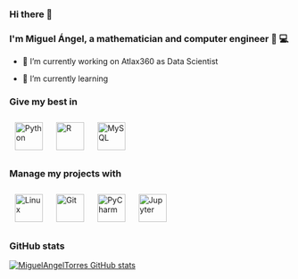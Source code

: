 ### Hi there 👋

### I'm Miguel Ángel, a mathematician and computer engineer :1234: :computer: 
  

- 🔭 I’m currently working on Atlax360 as Data Scientist

- 🌱 I’m currently learning 


### Give my best in
<a href="https://www.python.org/" target="_blank"><img style="margin: 10px" src="https://profilinator.rishav.dev/skills-assets/python-original.svg" alt="Python" height="50" /></a>
<a href="https://www.r-project.org" target="_blank"><img style="margin: 10px" src="https://profilinator.rishav.dev/skills-assets/r.svg" alt="R" height="50" /></a>
<a href="https://www.mysql.com/" target="_blank"><img style="margin: 10px" src="https://profilinator.rishav.dev/skills-assets/mysql-original-wordmark.svg" alt="MySQL" height="50" /></a>  

### Manage my projects with
<a href="https://www.linux.org/" target="_blank"><img style="margin: 10px" src="https://profilinator.rishav.dev/skills-assets/linux-original.svg" alt="Linux" height="50" /></a>
<a href="https://github.com/" target="_blank"><img style="margin: 10px" src="https://profilinator.rishav.dev/skills-assets/git-scm-icon.svg" alt="Git" height="50" /></a>
<a href="https://www.jetbrains.com/es-es/pycharm/" target="_blank"><img style="margin: 10px" src="https://upload.wikimedia.org/wikipedia/commons/thumb/1/1d/PyCharm_Icon.svg/250px-PyCharm_Icon.svg.png" alt="PyCharm" height="50" /></a>
<a href="https://jupyter.org/" target="_blank"><img style="margin: 10px" src="https://upload.wikimedia.org/wikipedia/commons/thumb/3/38/Jupyter_logo.svg/320px-Jupyter_logo.svg.png" alt="Jupyter" height="50" /></a>


### GitHub stats

[![MiguelAngelTorres GitHub stats](https://github-readme-stats.vercel.app/api?username=MiguelAngelTorres)](https://github.com/MiguelAngelTorres/github-readme-stats)

<!--
**MiguelAngelTorres/MiguelAngelTorres** is a ✨ _special_ ✨ repository because its `README.md` (this file) appears on your GitHub profile.

Here are some ideas to get you started:

- 🔭 I’m currently working on ...
- 🌱 I’m currently learning ...
- 👯 I’m looking to collaborate on ...
- 🤔 I’m looking for help with ...
- 💬 Ask me about ...
- 📫 How to reach me: ...
- 😄 Pronouns: ...
- ⚡ Fun fact: ...
-->
